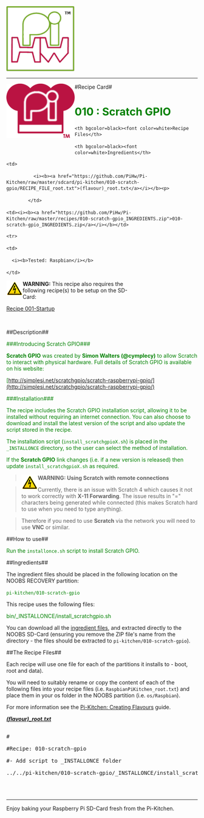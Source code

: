 <!-- How to use comments in these files -->

<!-- ---------------------------------- -->

<!--Comments have been put in this file so that they can be automatically generated.



[How to customise the Markdown documents](CustomMarkdown.md)-->

<!--Template 03/01/2015-->































<img src="https://raw.githubusercontent.com/PiHw/Pi-Kitchen/master/markdown_source/markdown/img/pihwlogotm.png" width=180 />

<hr>



<img style="float:left" src="https://raw.githubusercontent.com/PiHw/Pi-Kitchen/master/markdown_source/markdown/img/PiKitchenRecipe.png" width=180 />

#Recipe Card#



<font color = GREEN>

<h1>010 : Scratch GPIO</h1>

</font>



<table style="width:35%" align="right" >

  <tr>

    <th bgcolor=black><font color=white>Recipe Files</th>

    <th bgcolor=black><font color=white>Ingredients</th>

  </tr>

  <tr>

    <td>

              <i><b><a href="https://github.com/PiHw/Pi-Kitchen/raw/master/sdcard/pi-kitchen/010-scratch-gpio/RECIPE_FILE_root.txt">(flavour)_root.txt</a></i></b><p>

            </td>		

    <td><i><b><a href="https://github.com/PiHw/Pi-Kitchen/raw/master/recipes/010-scratch-gpio_INGREDIENTS.zip">010-scratch-gpio_INGREDIENTS.zip</a></i></b></td>

  </tr>

    <tr>

    <td>

      <i><b>Tested: Raspbian</i></b>

    </td>

  </tr>

  </table>



<img style="float:left" src="https://raw.githubusercontent.com/PiHw/Pi-Kitchen/master/markdown_source/markdown/img/warn.png" height=40/>

<b>WARNING:</b> This recipe also requires the following recipe(s) to be setup on the SD-Card:<p>

<font color = GREEN>

<a href="https://github.com/PiHw/Pi-Kitchen/blob/master/recipes/Recipe 001-Startup">Recipe 001-Startup</a><p>

</font>



<br>





##Description##

<font color = GREEN>

###Introducing Scratch GPIO###



**Scratch GPIO** was created by **Simon Walters (@cymplecy)** to allow Scratch to interact with physical hardware.  Full details of Scratch GPIO is available on his website:



[http://simplesi.net/scratchgpio/scratch-raspberrypi-gpio/](http://simplesi.net/scratchgpio/scratch-raspberrypi-gpio/)



###Installation###

The recipe includes the Scratch GPIO installation script, allowing it to be installed without requiring an internet connection.  You can also choose to download and install the latest version of the script and also update the script stored in the recipe.



The installation script (`install_scratchgpioX.sh`) is placed in the `_INSTALLONCE` directory, so the user can select the method of installation.



If the **Scratch GPIO** link changes (i.e. if a new version is released) then update `install_scratchgpioX.sh` as required.



> <img style="float:left" src="https://raw.githubusercontent.com/PiHw/Pi-Kitchen/master/markdown_source/markdown/img/warn.png" height=40/>

> <b>WARNING: Using Scratch with remote connections </b>

> 

> Currently, there is an issue with Scratch 4 which causes it not to work correctly with **X-11 Forwarding**.  The issue results in "=" characters being generated while connected (this makes Scratch hard to use when you need to type anything).

> 

> Therefore if you need to use **Scratch** via the network you will need to use **VNC** or similar.



</font>



##How to use##

<font color = GREEN>

Run the `installonce.sh` script to install Scratch GPIO.<p><p>

</font>



##Ingredients##

The ingredient files should be placed in the following location on the NOOBS RECOVERY partition:<p>



<font color = GREEN>

<code>pi-kitchen/010-scratch-gpio</code><p>

</font>



This recipe uses the following files:<p>

<font color = GREEN>

bin/_INSTALLONCE/install_scratchgpio.sh<p>

</font>





You can download all the <a href="https://github.com/PiHw/Pi-Kitchen/raw/master/recipes/010-scratch-gpio_INGREDIENTS.zip">ingredient files</a>, and extracted directly to the NOOBS SD-Card (ensuring you remove the ZIP file's name from the directory - the files should be extracted to <code>pi-kitchen/010-scratch-gpio</code>).<p>



##The Recipe Files##

Each recipe will use one file for each of the partitions it installs to - boot, root and data).<p>





You will need to suitably rename or copy the content of each of the following files into your recipe files (i.e. <code>RaspbianPiKitchen_root.txt</code>) and place them in your os folder in the NOOBS partition (i.e. <code>os/Raspbian</code>).<p>



For more information see the <a href="http://pihw.wordpress.com/guides/pi-kitchen/creatingflavours">Pi-Kitchen: Creating Flavours</a> guide.<p>





<i><b><a href="https://github.com/PiHw/Pi-Kitchen/raw/master/sdcard/pi-kitchen/010-scratch-gpio/RECIPE_FILE_root.txt">(flavour)_root.txt</a></i></b>

<pre>

#

#Recipe: 010-scratch-gpio

#- Add script to _INSTALLONCE folder

../../pi-kitchen/010-scratch-gpio/_INSTALLONCE/install_scratchgpio.sh /home/pi/bin/_INSTALLONCE



</pre>







<hr>



Enjoy baking your Raspberry Pi SD-Card fresh from the Pi-Kitchen.<p>



<!--========================END FILE================-->

